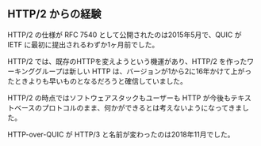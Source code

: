 ## HTTP/2 からの経験

HTTP/2 の仕様が RFC 7540 として公開されたのは2015年5月で、QUIC が IETF に最初に提出されるわずか1ヶ月前でした。

HTTP/2 では、既存のHTTPを変えようという機運があり、HTTP/2 を作ったワーキンググループは新しい HTTP は、バージョンが1から2に16年かけて上がったときよりも早いものとなるだろうと確信していました。

HTTP/2 の時点ではソフトウェアスタックもユーザーも HTTP が今後もテキストベースのプロトコルのまま、何かができるとは考えないようになってきました。

HTTP-over-QUIC が HTTP/3 と名前が変わったのは2018年11月でした。
